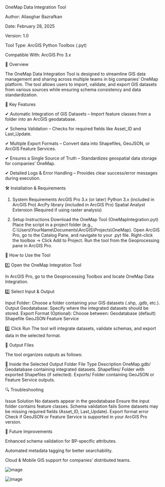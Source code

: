 OneMap Data Integration Tool

Author: Aliasghar Bazrafkan

Date: February 28, 2025

Version: 1.0

Tool Type: ArcGIS Python Toolbox (.pyt)

Compatible With: ArcGIS Pro 3.x

📌 Overview

The OneMap Data Integration Tool is designed to streamline GIS data management and sharing across multiple teams in big companies’ OneMap platform. The tool allows users to import, validate, and export GIS datasets from various sources while ensuring schema consistency and data standardization.

🎯 Key Features

✔ Automatic Integration of GIS Datasets – Import feature classes from a folder into an ArcGIS geodatabase.

✔ Schema Validation – Checks for required fields like Asset_ID and Last_Update.

✔ Multiple Export Formats – Convert data into Shapefiles, GeoJSON, or ArcGIS Feature Services.

✔ Ensures a Single Source of Truth – Standardizes geospatial data storage for companies’ OneMap.

✔ Detailed Logs & Error Handling – Provides clear success/error messages during execution.


🛠️ Installation & Requirements

1. System Requirements
ArcGIS Pro 3.x (or later)
Python 3.x (included in ArcGIS Pro)
ArcPy library (included in ArcGIS Pro)
Spatial Analyst Extension (Required if using raster analysis)

3. Setup Instructions
Download the OneMap Tool (OneMapIntegration.pyt)
Place the script in a project folder (e.g., C:\Users\YourName\Documents\ArcGIS\Projects\OneMap\).
Open ArcGIS Pro, go to the Catalog Pane, and navigate to your .pyt file.
Right-click the toolbox → Click Add to Project.
Run the tool from the Geoprocessing pane in ArcGIS Pro.


🚀 How to Use the Tool

1️⃣ Open the OneMap Integration Tool

In ArcGIS Pro, go to the Geoprocessing Toolbox and locate OneMap Data Integration.

2️⃣ Select Input & Output

Input Folder: Choose a folder containing your GIS datasets (.shp, .gdb, etc.).
Output Geodatabase: Specify where the integrated datasets should be stored.
Export Format (Optional): Choose between:
Geodatabase (default)
Shapefile
GeoJSON
Feature Service

3️⃣ Click Run
The tool will integrate datasets, validate schemas, and export data in the selected format.

📂 Output Files

The tool organizes outputs as follows:

📁 Inside the Selected Output Folder
File Type	Description
OneMap.gdb/	Geodatabase containing integrated datasets.
Shapefiles/	Folder with exported Shapefiles (if selected).
Exports/	Folder containing GeoJSON or Feature Service outputs.

🔍 Troubleshooting

Issue	Solution
No datasets appear in the geodatabase	Ensure the input folder contains feature classes.
Schema validation fails	Some datasets may be missing required fields (Asset_ID, Last_Update).
Export format error	Check if GeoJSON or Feature Service is supported in your ArcGIS Pro version.

📌 Future Improvements

Enhanced schema validation for BP-specific attributes.

Automated metadata tagging for better searchability.

Cloud & Mobile GIS support for companies’ distributed teams.









![image](https://github.com/user-attachments/assets/2640db9c-6323-4718-8af9-37b9a304ba91)






![image](https://github.com/user-attachments/assets/7b545fca-7c14-4c90-87b2-e8f7564e2bf3)
